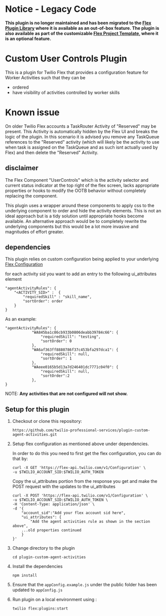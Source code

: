 # Notice - Legacy Code

**This plugin is no longer maintained and has been migrated to the [Flex Plugin Library](https://www.twilio.com/docs/flex/developer/plugins/plugin-library) where it is available as an out-of-box feature. The plugin is also available as part of the customizable [Flex Project Template](https://github.com/twilio-professional-services/flex-project-template), where it is an optional feature.**

# Custom User Controls Plugin

This is a plugin for Twilio Flex that provides a configuration feature for Worker Activities such that they can be

- ordered
- have visibility of activities controlled by worker skills

# Known issue

On older Twilio Flex accounts a TaskRouter Activity of "Reserved" may be present.  This Activity is automatically hidden by the Flex UI and breaks the logic of the plugin.  In this scenario it is advised you remove any TaskQueue references to the "Reserved" activity (which will likely be the activity to use when task is assigned on the TaskQueue and as such isnt actually used by Flex) and then delete the "Reserved" Activity.

## disclaimer

The Flex Component "UserControls" which is the activity selector and current status indicator at the top right of the flex screen, lacks appropriate properties or hooks to modify the OOTB behavior without completely replacing the component.

This plugin uses a wrapper around these components to apply css to the underlying component to order and hide the activity elements.  This is not an ideal approach but is a tidy solution until appropriate hooks become available.  An alternative approach would be to completely rewrite the underlying components but this would be a lot more invasive and magnitudes of effort greater.

## dependencies

This plugin relies on custom configuration being applied to your underlying [Flex Configuration](https://www.twilio.com/docs/flex/developer/ui/configuration#modifying-configuration-for-flextwiliocom)

for each activity sid you want to add an entry to the following ui_attributes element

```
"agentActivityRules": {
	"<ACTIVITY_SID>" :  {
		"requiredSkill" : "skill_name",
		"sortOrder": order
	}
}
```

As an example:

```
"agentActivityRules": {
            "WA845ba1c86cb933b0806deabb39784c66": {
                "requiredSkill": "testing",
                "sortOrder": 0
            },
            "WA6af363ff8880786f37c453bfa297dca1": {
                "requiredSkill": null,
                "sortOrder": 1
            },
            "WAeee0165b5d13a7d246401dc7771c04f0": {
                "requiredSkill": null,
                "sortOrder":2
            },
}
```

NOTE: **Any activities that are not configured will not show.**

## Setup for this plugin

1. Checkout or clone this repository:

	  ```
	https://github.com/twilio-professional-services/plugin-custom-agent-activities.git
	  ```


2. Setup flex configuration as mentioned above under dependencies.

	In order to do this you need to first get the flex configuration, you can do that by:

	```
	curl -X GET 'https://flex-api.twilio.com/v1/Configuration' \
	-u $TWILIO_ACCOUNT_SID:$TWILIO_AUTH_TOKEN
	```

	Copy the ui_attributes portion from the response you get and make the POST request with the updates to the ui_attributes

	```
	curl -X POST 'https://flex-api.twilio.com/v1/Configuration' \
    -u $TWILIO_ACCOUNT_SID:$TWILIO_AUTH_TOKEN \
    -H 'Content-Type: application/json' \
    -d '{
        "account_sid":"Add your flex account sid here",
        "ui_attributes": {
            "Add the agent activities rule as shown in the section above",
        ...old properties continued
        }
    }'
    ```


3. Change directory to the plugin

	```
	cd plugin-custom-agent-activities
	```

4. Install the dependencies

	```
	npm install
	```

5. Ensure that the `appConfig.example.js` under the public folder has been updated to `appConfig.js`

6. Run plugin on a local environment using :

	```
	twilio flex:plugins:start
	```
